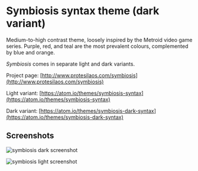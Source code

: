 # Symbiosis syntax theme (dark variant)

Medium-to-high contrast theme, loosely inspired by the Metroid video game series. Purple, red, and teal are the most prevalent colours, complemented by blue and orange.

*Symbiosis* comes in separate light and dark variants.

Project page: [http://www.protesilaos.com/symbiosis](http://www.protesilaos.com/symbiosis)

Light variant: [https://atom.io/themes/symbiosis-syntax](https://atom.io/themes/symbiosis-syntax)

Dark variant: [https://atom.io/themes/symbiosis-dark-syntax](https://atom.io/themes/symbiosis-dark-syntax)

## Screenshots

![symbiosis dark screenshot](https://raw.githubusercontent.com/protesilaos/prot16/master/symbiosis/img/symbiosis_dark_sample.png)

![symbiosis light screenshot](https://raw.githubusercontent.com/protesilaos/prot16/master/symbiosis/img/symbiosis_light_sample.png)
